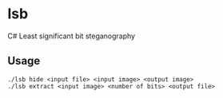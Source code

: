 # lsb
 C# Least significant bit steganography
 
## Usage
```
./lsb hide <input file> <input image> <output image>
./lsb extract <input image> <number of bits> <output file>
```
